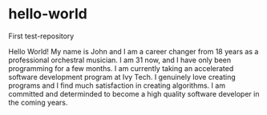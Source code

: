 # hello-world
First test-repository

Hello World!
My name is John and I am a career changer from 18 years as a professional orchestral musician.
I am 31 now, and I have only been programming for a few months.
I am currently taking an accelerated software development program at Ivy Tech.
I genuinely love creating programs and I find much satisfaction in creating algorithms.
I am committed and determinded to become a high quality software developer in the coming years. 
